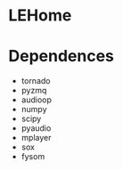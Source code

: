 LEHome
======

Dependences
===========

- tornado
- pyzmq
- audioop
- numpy
- scipy
- pyaudio
- mplayer
- sox
- fysom


